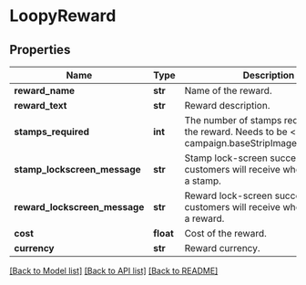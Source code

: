 # LoopyReward

## Properties
Name | Type | Description | Notes
------------ | ------------- | ------------- | -------------
**reward_name** | **str** | Name of the reward. | [optional] 
**reward_text** | **str** | Reward description. | [optional] 
**stamps_required** | **int** | The number of stamps required to get the reward. Needs to be &lt;&#x3D; campaign.baseStripImage.totalStamps. | [optional] 
**stamp_lockscreen_message** | **str** | Stamp lock-screen success message customers will receive when they earn a stamp. | [optional] 
**reward_lockscreen_message** | **str** | Reward lock-screen success message customers will receive when they earn a reward. | [optional] 
**cost** | **float** | Cost of the reward. | [optional] 
**currency** | **str** | Reward currency. | [optional] 

[[Back to Model list]](../README.md#documentation-for-models) [[Back to API list]](../README.md#documentation-for-api-endpoints) [[Back to README]](../README.md)


